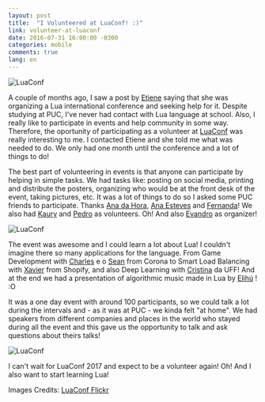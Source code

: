 ```yaml
---
layout: post
title:  "I Volunteered at LuaConf! :)"
link: volunteer-at-luaconf
date: 2016-07-31 16:00:00 -0300
categories: mobile
comments: true
lang: en
---
```


![LuaConf](https://dl.dropboxusercontent.com/u/11831892/BlogStuff/lua-conf-1.jpg)


A couple of months ago, I saw a post by [Etiene](https://twitter.com/etiene_d) saying that she was organizing a Lua international conference and seeking help for it. Despite studying at PUC, I've never had contact with Lua language at school. Also, I really like to participate in events and help community in some way. Therefore, the oportunity of participating as a volunteer at [LuaConf](http://www.luaconf.com) was really interesting to me. I contacted Etiene and she told me what was needed to do. We only had one month until the conference and a lot of things to do!

The best part of volunteering in events is that anyone can participate by helping in simple tasks. We had tasks like: posting on social media, printing and distribute the posters, organizing who would be at the front desk of the event, taking pictures, etc. It was a lot of things to do so I asked some PUC friends to participate. Thanks [Ana da Hora](), [Ana Esteves](https://twitter.com/cyberhippi3) and [Fernanda](https://twitter.com/fefeacastro)! We also had [Kaury](https://twitter.com/KauryM) and [Pedro]() as volunteers. Oh! And also [Evandro](https://twitter.com/evandrolg) as organizer!

![LuaConf](https://dl.dropboxusercontent.com/u/11831892/BlogStuff/lua-conf-4.jpg)


The event was awesome and I could learn a lot about Lua! I couldn't imagine there so many applications for the language. From Game Development with [Charles](http://twitter.com/CharlesMcKeever) e o [Sean]() from Corona to Smart Load Balancing with [Xavier](https://www.twitter.com/xldenis) from Shopify, and also Deep Learning with [Cristina](http://www2.ic.uff.br/~crisnv/) da UFF! And at the end we had a presentation of algorithmic music made in Lua by [Elihú](https://www.twitter.com/mr_auk) ! :O


It was a one day event with around 100 participants, so we could talk a lot during the intervals and - as it was at PUC - we kinda felt "at home". We had speakers from different companies and places in the world who stayed during all the event and this gave us the opportunity to talk and ask questions about theirs talks!



![LuaConf](https://dl.dropboxusercontent.com/u/11831892/BlogStuff/lua-conf-3.jpg)


I can't wait for LuaConf 2017 and expect to be a volunteer again!
Oh! And I also want to start learning Lua!


Images Credits: [LuaConf Flickr](https://www.flickr.com/photos/142579272@N02/sets/72157670902242552/)
